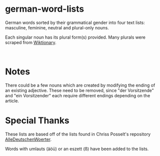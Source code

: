 # german-word-lists
German words sorted by their grammatical gender into four text lists: masculine, feminine, neutral and plural-only nouns.

Each singular noun has its plural form(s) provided. Many plurals were scraped from [Wiktionary](https://de.wiktionary.org/).

<br>

# Notes
There could be a few nouns which are created by modifying the ending of an existing adjective.
These need to be removed, since "der Vorsitzende" and "ein Vorsitzender" each require different endings depending on the article.

# Special Thanks
These lists are based off of the lists found in Chriss Posselt's repository [AlleDeutschenWoerter](https://github.com/cpos/AlleDeutschenWoerter).

Words with umlauts (äöü) or an eszett (ß) have been added to the lists.
